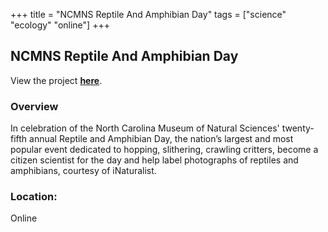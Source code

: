 +++
title = "NCMNS Reptile And Amphibian Day"
tags = ["science" "ecology" "online"]
+++

## NCMNS Reptile And Amphibian Day

View the project [**here**](https://cartosco.pe/kioskProject.html#/kioskStart/D4QnHCgDU734).

### Overview

In celebration of the North Carolina Museum of Natural Sciences' twenty-fifth annual Reptile and Amphibian Day, the nation’s largest and most popular event dedicated to hopping, slithering, crawling critters, become a citizen scientist for the day and help label photographs of reptiles and amphibians, courtesy of iNaturalist.

### Location:
Online
